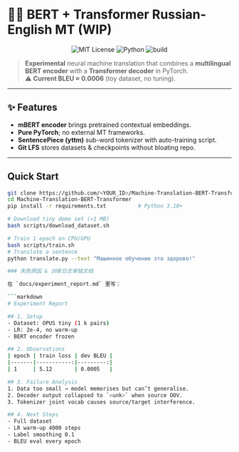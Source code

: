 # 🧠📖 BERT + Transformer Russian-English MT  (WIP)

<p align="center">
  <img alt="MIT License" src="https://img.shields.io/badge/license-MIT-blue">
  <img alt="Python" src="https://img.shields.io/badge/python-3.10+-green">
  <img alt="build" src="https://img.shields.io/badge/build-passing-brightgreen">
</p>

> **Experimental** neural machine translation that combines a **multilingual BERT encoder** with a **Transformer decoder** in PyTorch.  
> ⚠️ **Current BLEU ≈ 0.0006** (toy dataset, no tuning).

---

## ✨ Features
- **mBERT encoder** brings pretrained contextual embeddings.
- **Pure PyTorch**; no external MT frameworks.
- **SentencePiece (yttm)** sub-word tokenizer with auto-training script.
- **Git LFS** stores datasets & checkpoints without bloating repo.

---

## Quick Start

```bash
git clone https://github.com/<YOUR_ID>/Machine-Translation-BERT-Transformer.git
cd Machine-Translation-BERT-Transformer
pip install -r requirements.txt          # Python 3.10+

# Download tiny demo set (<1 MB)
bash scripts/download_dataset.sh

# Train 1 epoch on CPU/GPU
bash scripts/train.sh
# Translate a sentence
python translate.py --text "Машинное обучение это здорово!"

### 失败原因 & 训练日志单独文档

在 `docs/experiment_report.md` 里写：

```markdown
# Experiment Report

## 1. Setup
- Dataset: OPUS tiny (1 k pairs)
- LR: 2e-4, no warm-up
- BERT encoder frozen

## 2. Observations
| epoch | train loss | dev BLEU |
|-------|-----------:|---------:|
| 1     | 5.12       | 0.0005   |

## 3. Failure Analysis
1. Data too small → model memorises but can’t generalise.
2. Decoder output collapsed to `<unk>` when source OOV.
3. Tokenizer joint vocab causes source/target interference.

## 4. Next Steps
- Full dataset
- LR warm-up 4000 steps
- Label smoothing 0.1
- BLEU eval every epoch
